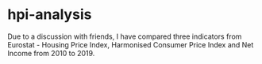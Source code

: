 # hpi-analysis
Due to a discussion with friends, I have compared three indicators from Eurostat - Housing Price Index, Harmonised Consumer Price Index and Net Income from 2010 to 2019.
